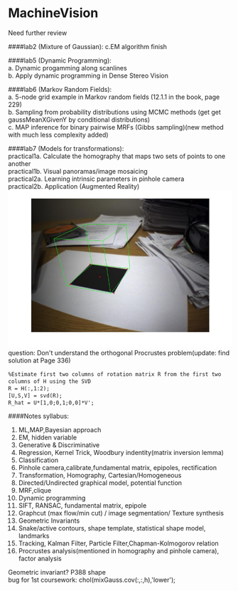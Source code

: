 MachineVision
=============

Need further review

####lab2 (Mixture of Gaussian):
c.EM algorithm finish

####lab5 (Dynamic Programming):  
a. Dynamic progamming along scanlines  
b. Apply dynamic programming in Dense Stereo Vision

####lab6 (Markov Random Fields):   
a. 5-node grid example in Markov random fields (12.1.1 in the book, page 229)  
b. Sampling from probability distributions using MCMC methods (get get gaussMeanXGivenY by conditional distributions)  
c. MAP inference for binary pairwise MRFs (Gibbs sampling)(new method with much less complexity added)

####lab7 (Models for transformations):  
practical1a. Calculate the homography that maps two sets of points to one another  
practical1b. Visual panoramas/image mosaicing  
practical2a. Learning intrinsic parameters in pinhole camera  
practical2b. Application (Augmented Reality)  
![lab7](https://github.com/mincongzhang/MachineVision/raw/master/labs/lab7/part2/result.jpg)
question: Don't understand the orthogonal Procrustes problem(update: find solution at Page 336) 

    %Estimate first two columns of rotation matrix R from the first two columns of H using the SVD
    R = H(:,1:2);  
    [U,S,V] = svd(R);  
    R_hat = U*[1,0;0,1;0,0]*V';  

  


####Notes
syllabus:  
1.  ML,MAP,Bayesian approach   
2.  EM, hidden variable  
3.  Generative & Discriminative  
4.  Regression, Kernel Trick, Woodbury indentity(matrix inversion lemma)  
5.  Classification  
6.  Pinhole camera,calibrate,fundamental matrix, epipoles, rectification  
7.  Transformation, Homography, Cartesian/Homogeneous  
8.  Directed/Undirected graphical model, potential function  
9.  MRF,clique  
10. Dynamic programming  
11. SIFT, RANSAC, fundamental matrix, epipole  
12. Graphcut (max flow/min cut) / image segmentation/ Texture synthesis  
13. Geometric Invariants  
14. Snake/active contours, shape template, statistical shape model, landmarks  
15. Tracking, Kalman Filter, Particle Filter,Chapman-Kolmogorov relation  
16. Procrustes analysis(mentioned in homography and pinhole camera), factor analysis

Geometric invariant? P388 shape  
bug for 1st coursework: chol(mixGauss.cov(:,:,h),'lower'); 
